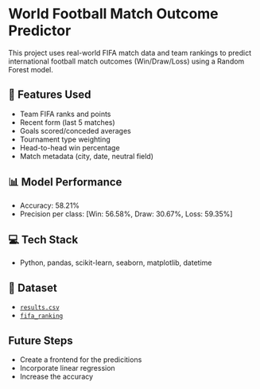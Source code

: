 # World Football Match Outcome Predictor
This project uses real-world FIFA match data and team rankings to predict international football match outcomes (Win/Draw/Loss) using a Random Forest model.

## 🧠 Features Used
- Team FIFA ranks and points
- Recent form (last 5 matches)
- Goals scored/conceded averages
- Tournament type weighting
- Head-to-head win percentage
- Match metadata (city, date, neutral field)

## 📊 Model Performance
- Accuracy: 58.21%
- Precision per class: [Win: 56.58%, Draw: 30.67%, Loss: 59.35%]

## 💻 Tech Stack
- Python, pandas, scikit-learn, seaborn, matplotlib, datetime

## 📁 Dataset
- [`results.csv`](https://www.kaggle.com/datasets/martj42/international-football-results-from-1872-to-2017)
- [`fifa_ranking`](https://www.kaggle.com/datasets/cashncarry/fifaworldranking)

## Future Steps
- Create a frontend for the predicitions
- Incorporate linear regression
- Increase the accuracy 
